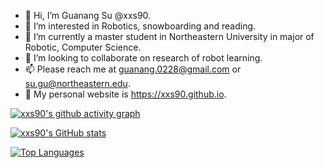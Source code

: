- 👋 Hi, I’m Guanang Su @xxs90. 
- 👀 I’m interested in Robotics, snowboarding and reading.
- 🌱 I’m currently a master student in Northeastern University in major of Robotic, Computer Science.
- 💞️ I’m looking to collaborate on research of robot learning.
- 📫 Please reach me at guanang.0228@gmail.com or su.gu@northeastern.edu.
- 🔗 My personal website is https://xxs90.github.io.

[![xxs90's github activity graph](https://activity-graph.herokuapp.com/graph?username=xxs90&theme=nord)](https://github.com/ashutosh00710/github-readme-activity-graph)

[![xxs90's GitHub stats](https://github-readme-stats.vercel.app/api?username=xxs90&theme=nord)](https://github.com/anuraghazra/github-readme-stats)

[![Top Languages](https://github-readme-stats.vercel.app/api/top-langs/?username=xxs90&layout=compact)](https://github.com/anuraghazra/github-readme-stats)
<!---
xxs90/xxs90 is a ✨ special ✨ repository because its `README.md` (this file) appears on your GitHub profile.
You can click the Preview link to take a look at your changes.
--->
